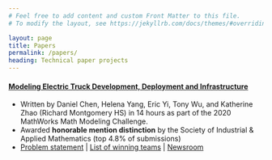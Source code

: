 ```yaml
---
# Feel free to add content and custom Front Matter to this file.
# To modify the layout, see https://jekyllrb.com/docs/themes/#overriding-theme-defaults

layout: page
title: Papers
permalink: /papers/
heading: Technical paper projects
---
```

<h4><a href='{{site.url}}/M3_2020.pdf'>Modeling Electric Truck Development, Deployment and Infrastructure</a></h4>
<ul>
	<li>Written by Daniel Chen, Helena Yang, Eric Yi, Tony Wu, and Katherine Zhao (Richard Montgomery HS) in 14 hours as part of the 2020 MathWorks Math Modeling Challenge.</li>
	<li>Awarded <b>honorable mention distinction</b> by the Society of Industrial & Applied Mathematics (top 4.8% of submissions)</li>
	<li><a href='https://m3challenge.siam.org/practice-problems/2020-challenge-problem-keep-trucking-us-big-rigs-turnover-diesel-electric'>Problem statement</a> | <a href='https://m3challenge.siam.org/sites/default/files/M3%20Winners%202020_complete%20list%20pre%20final%20event.pdf'>List of winning teams</a> | <a href='https://m3challenge.siam.org/newsroom/high-school-students-use-math-gain-insight-electric-trucking-long-haul'>Newsroom</a></li>
</ul>
